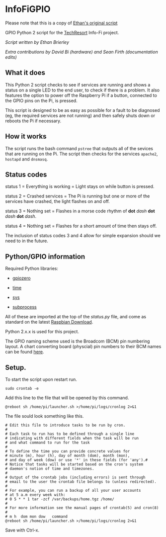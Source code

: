 # InfoFiGPIO

Please note that this is a copy of [Ethan's original script](https://github.com/ethanboxx/infoFiGPIO)

GPIO Python 2 script for the [TechResort](http://techresorteb.com/) Info-Fi project.

*Script written by Ethan Brierley*

*Extra contributions by David Bi (hardware) and Sean Firth (documentation edits)*

## What it does

This Python 2 script checks to see if services are running and shows a status on a single LED to the end user, to check if there is a problem. It also features the option to power off the Raspberry Pi if a button, connected to the GPIO pins on the Pi, is pressed.

This script is designed to be as easy as possible for a fault to be diagnosed (eg, the required services are not running) and then safely shuts down or reboots the Pi if necessary. 

## How it works

The script runs the bash command `pstree` that outputs all of the sevices that are running on the Pi. The script then checks for the services `apache2`, `hostapd` and `dnsmasq`.

## Status codes

status 1 = Everything is working = Light stays on while button is pressed.

status 2 = Crashed services = The Pi is running but one or more of the services have crashed, the light flashes on and off.

status 3 = Nothing set = Flashes in a morse code rhythm of **dot** *dash* **dot** *dash* **dot** *dash*.

status 4 = Nothing set = Flashes for a short amount of time then stays off.

The inclusion of status codes 3 and 4 allow for simple expansion should we need to in the future.

## Python/GPIO information

Required Python libraries:

* [gpiozero](https://gpiozero.readthedocs.io/en/stable/)

* [time](https://docs.python.org/2.7/library/time.html)

* [sys](https://docs.python.org/2/library/sys.html)

* [subprocess](https://docs.python.org/2/library/subprocess.html)

All of these are imported at the top of the *status.py* file, and come as standard on the latest [Raspbian Download](https://www.raspberrypi.org/downloads/).

Python 2.x.x is used for this project.

The GPIO naming scheme used is the Broadcom (BCM) pin numbering layout. A chart converting board (physcial) pin numbers to their BCM names can be found [here](https://i.imgur.com/TCTy4v9.png).

## Setup.

To start the script upon restart run.

```
sudo crontab -e
```

Add this line to the file that will be opened by this command.

```
@reboot sh /home/pi/launcher.sh >/home/pi/logs/cronlog 2>&1
```

The file sould look something like this.

```
# Edit this file to introduce tasks to be run by cron.
# 
# Each task to run has to be defined through a single line
# indicating with different fields when the task will be run
# and what command to run for the task
# 
# To define the time you can provide concrete values for
# minute (m), hour (h), day of month (dom), month (mon),
# and day of week (dow) or use '*' in these fields (for 'any').# 
# Notice that tasks will be started based on the cron's system
# daemon's notion of time and timezones.
# 
# Output of the crontab jobs (including errors) is sent through
# email to the user the crontab file belongs to (unless redirected).
# 
# For example, you can run a backup of all your user accounts
# at 5 a.m every week with:
# 0 5 * * 1 tar -zcf /var/backups/home.tgz /home/
# 
# For more information see the manual pages of crontab(5) and cron(8)
# 
# m h  dom mon dow   command
@reboot sh /home/pi/launcher.sh >/home/pi/logs/cronlog 2>&1
```

Save with Ctrl-x.

